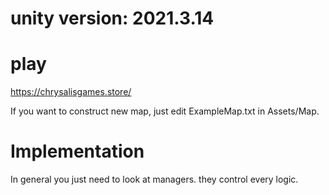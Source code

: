 # unity version: 2021.3.14
# play
https://chrysalisgames.store/

If you want to construct new map, just edit ExampleMap.txt in Assets/Map.

# Implementation
In general you just need to look at managers. they control every logic.

